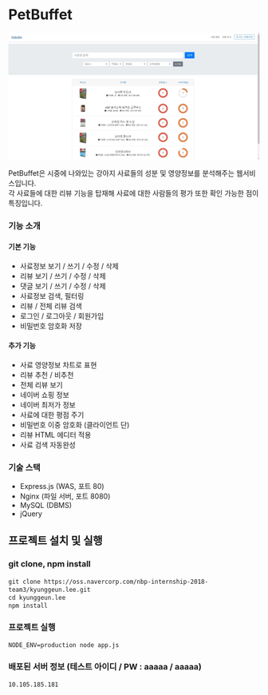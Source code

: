 [petbuffet]: http://10.105.185.181

# PetBuffet
<p align="center">
  <img src="./readme_image/example.jpg">
</p>
PetBuffet은 시중에 나와있는 강아지 사료들의 성분 및 영양정보를 분석해주는 웹서비스입니다.<br>
각 사료들에 대한 리뷰 기능을 탑재해 사료에 대한 사람들의 평가 또한 확인 가능한 점이 특징입니다.

### 기능 소개

#### 기본 기능
* 사료정보 보기 / 쓰기 / 수정 / 삭제
* 리뷰 보기 / 쓰기 / 수정 / 삭제
* 댓글 보기 / 쓰기 / 수정 / 삭제
* 사료정보 검색, 필터링
* 리뷰 / 전체 리뷰 검색
* 로그인 / 로그아웃 / 회원가입
* 비밀번호 암호화 저장

#### 추가 기능
* 사료 영양정보 차트로 표현
* 리뷰 추천 / 비추천
* 전체 리뷰 보기
* 네이버 쇼핑 정보
* 네이버 최저가 정보
* 사료에 대한 평점 주기
* 비밀번호 이중 암호화 (클라이언트 단)
* 리뷰 HTML 에디터 적용
* 사료 검색 자동완성

### 기술 스택
* Express.js (WAS, 포트 80)
* Nginx (파일 서버, 포트 8080)
* MySQL (DBMS)
* jQuery

## 프로젝트 설치 및 실행
### git clone, npm install
    git clone https://oss.navercorp.com/nbp-internship-2018-team3/kyunggeun.lee.git
    cd kyunggeun.lee
    npm install

### 프로젝트 실행
    NODE_ENV=production node app.js

### 배포된 서버 정보 (테스트 아이디 / PW : aaaaa / aaaaa)
    10.105.185.181
